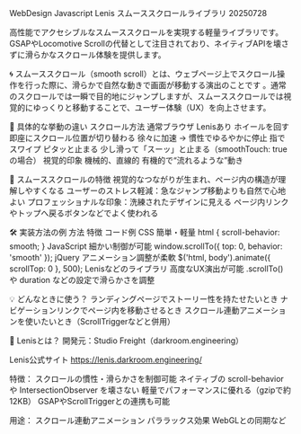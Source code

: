 WebDesign Javascript Lenis スムーススクロールライブラリ 20250728

高性能でアクセシブルなスムーススクロールを実現する軽量ライブラリです。
GSAPやLocomotive Scrollの代替として注目されており、ネイティブAPIを壊さずに滑らかなスクロール体験を提供します。

🌀 スムーススクロール（smooth scroll）とは、ウェブページ上でスクロール操作を行った際に、滑らかで自然な動きで画面が移動する演出のことです
。通常のスクロールでは一瞬で目的地にジャンプしますが、スムーススクロールでは視覚的にゆっくりと移動することで、ユーザー体験（UX）を向上させます。


🧭 具体的な挙動の違い
スクロール方法	通常ブラウザ	                    Lenisあり
ホイールを回す	即座にスクロール位置が切り替わる	徐々に加速 → 慣性でゆるやかに停止
指でスワイプ	ピタッと止まる	                  少し滑って「スーッ」と止まる（smoothTouch: trueの場合）
視覚的印象	    機械的、直線的	                  有機的で“流れるような”動き


🎯 スムーススクロールの特徴
視覚的なつながりが生まれ、ページ内の構造が理解しやすくなる
ユーザーのストレス軽減：急なジャンプ移動よりも自然で心地よい
プロフェッショナルな印象：洗練されたデザインに見える
ページ内リンクやトップへ戻るボタンなどでよく使われる

🛠 実装方法の例
方法	                特徴	                    コード例
CSS	                   簡単・軽量	                html { scroll-behavior: smooth; }
JavaScript	           細かい制御が可能	            window.scrollTo({ top: 0, behavior: 'smooth' });
jQuery	               アニメーション調整が柔軟	     $('html, body').animate({ scrollTop: 0 }, 500);
Lenisなどのライブラリ	高度なUX演出が可能	          .scrollTo() や duration などの設定で滑らかさを調整

💡 どんなときに使う？
ランディングページでストーリー性を持たせたいとき
ナビゲーションリンクでページ内を移動させるとき
スクロール連動アニメーションを使いたいとき（ScrollTriggerなどと併用）

🧠 Lenisとは？
開発元：Studio Freight（darkroom.engineering）

Lenis公式サイト
https://lenis.darkroom.engineering/

特徴：
スクロールの慣性・滑らかさを制御可能
ネイティブの scroll-behavior や IntersectionObserver を壊さない
軽量でパフォーマンスに優れる（gzipで約12KB）
GSAPやScrollTriggerとの連携も可能

用途：
スクロール連動アニメーション
パララックス効果
WebGLとの同期など